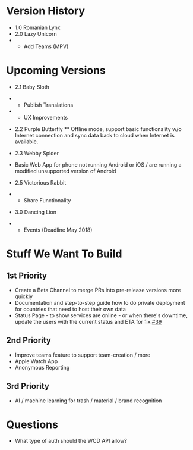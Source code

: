 # Version History

* 1.0 Romanian Lynx
* 2.0 Lazy Unicorn
* * Add Teams (MPV)

# Upcoming Versions
* 2.1 Baby Sloth
* * Publish Translations
* * UX Improvements

* 2.2 Purple Butterfly
** Offline mode, support basic functionality w/o Internet connection and sync data back to cloud when Internet is available.

* 2.3 Webby Spider
* Basic Web App for phone not running Android or iOS / are running a modified unsupported version of Android

* 2.5 Victorious Rabbit
* * Share Functionality

* 3.0 Dancing Lion
* * Events (Deadline May 2018)

# Stuff We Want To Build

## 1st Priority
* Create a Beta Channel to merge PRs into pre-release versions more quickly
* Documentation and step-to-step guide how to do private deployment for countries that need to host their own data
* Status Page - to show services are online - or when there's downtime, update the users with the current status and ETA for fix.[#39](https://github.com/letsdoitworld/World-Cleanup-Day/issues/39)

## 2nd Priority
* Improve teams feature to support team-creation / more
* Apple Watch App
* Anonymous Reporting

## 3rd Priority
* AI / machine learning for trash / material / brand recognition

# Questions
* What type of auth should the WCD API allow?
